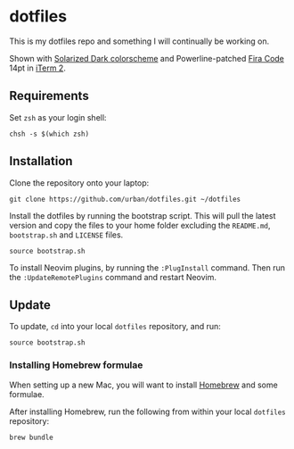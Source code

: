# dotfiles

This is my dotfiles repo and something I will continually be working on.

Shown with [Solarized Dark colorscheme](http://ethanschoonover.com/solarized) and Powerline-patched [Fira Code](https://github.com/tonsky/FiraCode) 14pt in [iTerm 2](http://www.iterm2.com/).

## Requirements

Set `zsh` as your login shell:

```
chsh -s $(which zsh)
```

## Installation

Clone the repository onto your laptop:

```
git clone https://github.com/urban/dotfiles.git ~/dotfiles
```

Install the dotfiles by running the bootstrap script. This will pull the latest version and copy the files to your home folder excluding the `README.md`, `bootstrap.sh` and `LICENSE` files.

```
source bootstrap.sh
```

To install Neovim plugins, by running the `:PlugInstall` command. Then run the `:UpdateRemotePlugins` command and restart Neovim.

## Update

To update, `cd` into your local `dotfiles` repository, and run:

```
source bootstrap.sh
```

### Installing Homebrew formulae

When setting up a new Mac, you will want to install [Homebrew](https://brew.sh/) and some formulae.

After installing Homebrew, run the following from within your local `dotfiles` repository:

```
brew bundle
```

